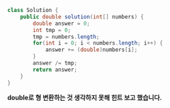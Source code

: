 ```java
class Solution {
    public double solution(int[] numbers) {
        double answer = 0;
        int tmp = 0;
        tmp = numbers.length;
        for(int i = 0; i < numbers.length; i++) {
            answer += (double)numbers[i];
        }
        answer /= tmp;
        return answer;
    }
}
```
**double로 형 변환하는 것 생각하지 못해 힌트 보고 했습니다.**
